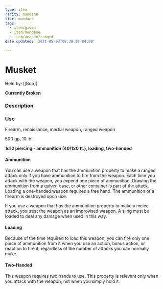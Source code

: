 ```yaml
---
type: item
rarity: mundane
tier: mundane
tags:
  - item/given
  - item/mundane
  - item/weapon/ranged
date updated: '2021-05-03T09:30:30-04:00'

---
```

# Musket

Held by: [[Bob]]

**Currently Broken**

### Description

### Use

Firearm, renaissance, martial weapon, ranged weapon

500 gp, 10 lb.

**1d12 piercing - ammunition (40/120 ft.), loading, two-handed**

#### **Ammunition**

You can use a weapon that has the ammunition property to make a ranged attack only if you have ammunition to fire from the weapon. Each time you attack with the weapon, you expend one piece of ammunition. Drawing the ammunition from a quiver, case, or other container is part of the attack. Loading a one-handed weapon requires a free hand. The ammunition of a firearm is destroyed upon use.

If you use a weapon that has the ammunition property to make a melee attack, you treat the weapon as an improvised weapon. A sling must be loaded to deal any damage when used in this way.

#### **Loading**

Because of the time required to load this weapon, you can fire only one piece of ammunition from it when you use an action, bonus action, or reaction to fire it, regardless of the number of attacks you can normally make.

#### **Two-Handed**

This weapon requires two hands to use. This property is relevant only when you attack with the weapon, not when you simply hold it.
